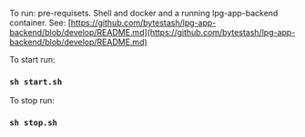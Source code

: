 To run:
pre-requisets. Shell and docker and a running lpg-app-backend container. See:
[https://github.com/bytestash/lpg-app-backend/blob/develop/README.md](https://github.com/bytestash/lpg-app-backend/blob/develop/README.md)

To start run:
### `sh start.sh`

To stop run:
### `sh stop.sh`